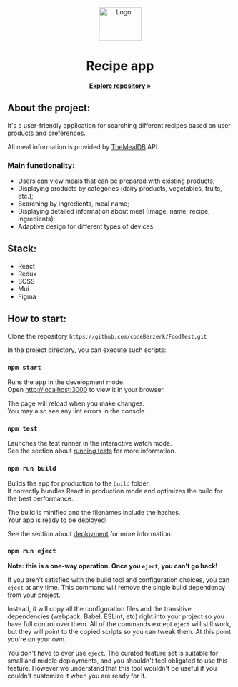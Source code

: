 <div align="center">
  <a https://github.com/codeBerzerk/FoodTest.git">
    <img src="https://encrypted-tbn0.gstatic.com/images?q=tbn:ANd9GcSWV0WJiMYExm1R305OFcj2C7Hb1qIsWwaf5mQ4AJ2rv9I9g1-3hlHozD0N9G5BBfGL-CE&usqp=CAU" alt="Logo" width="95" height="75">
  </a>
  
  <h1 align="center">Recipe app</h1>

  <p align="center">
    <a href="https://github.com/codeBerzerk/FoodTest.git"><strong>Explore repository »</strong></a>
  </p>
</div>

## About the project:

It's a user-friendly application for searching different recipes based on user products and preferences.

All meal information is provided by [TheMealDB](https://www.themealdb.com/api.php) API.

### Main functionality:
- Users can view meals that can be prepared with existing
products;
- Displaying products by categories (dairy products, vegetables, fruits, etc.);
- Searching by ingredients, meal name;
- Displaying detailed information about meal (Image, name, recipe, ingredients);
- Adaptive design for different types of devices.

## Stack:
- React
- Redux
- SCSS
- Mui
- Figma

## How to start:

Clone the repository
  `https://github.com/codeBerzerk/FoodTest.git`
 
In the project directory, you can execute such scripts:

### `npm start`

Runs the app in the development mode.\
Open [http://localhost:3000](http://localhost:3000) to view it in your browser.

The page will reload when you make changes.\
You may also see any lint errors in the console.

### `npm test`

Launches the test runner in the interactive watch mode.\
See the section about [running tests](https://facebook.github.io/create-react-app/docs/running-tests) for more information.

### `npm run build`

Builds the app for production to the `build` folder.\
It correctly bundles React in production mode and optimizes the build for the best performance.

The build is minified and the filenames include the hashes.\
Your app is ready to be deployed!

See the section about [deployment](https://facebook.github.io/create-react-app/docs/deployment) for more information.

### `npm run eject`

**Note: this is a one-way operation. Once you `eject`, you can't go back!**

If you aren't satisfied with the build tool and configuration choices, you can `eject` at any time. This command will remove the single build dependency from your project.

Instead, it will copy all the configuration files and the transitive dependencies (webpack, Babel, ESLint, etc) right into your project so you have full control over them. All of the commands except `eject` will still work, but they will point to the copied scripts so you can tweak them. At this point you're on your own.

You don't have to ever use `eject`. The curated feature set is suitable for small and middle deployments, and you shouldn't feel obligated to use this feature. However we understand that this tool wouldn't be useful if you couldn't customize it when you are ready for it.
